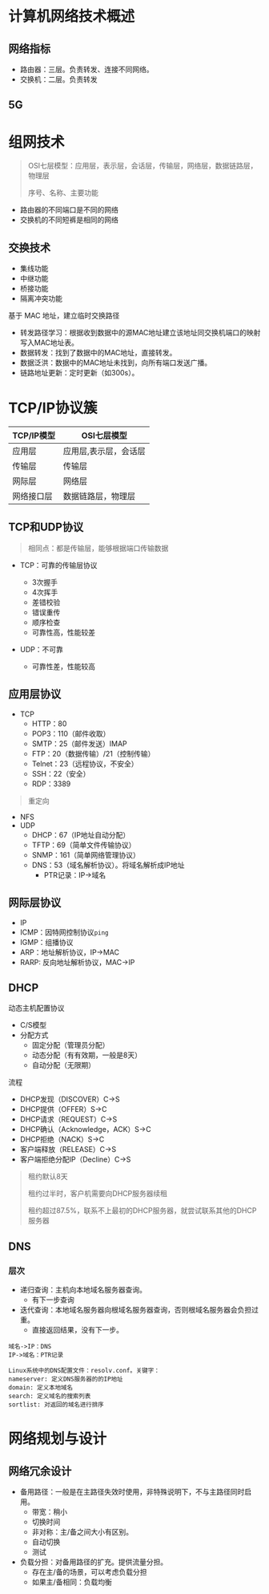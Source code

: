 # 计算机网络技术概述
## 网络指标

* 路由器：三层。负责转发、连接不同网络。
* 交换机：二层。负责转发

## 5G

# 组网技术

> OSI七层模型：应用层，表示层，会话层，传输层，网络层，数据链路层，物理层
> 
> 序号、名称、主要功能

* 路由器的不同端口是不同的网络
* 交换机的不同短裤是相同的网络

## 交换技术

* 集线功能
* 中继功能
* 桥接功能
* 隔离冲突功能

基于 MAC 地址，建立临时交换路径

* 转发路径学习：根据收到数据中的源MAC地址建立该地址同交换机端口的映射写入MAC地址表。
* 数据转发：找到了数据中的MAC地址，直接转发。
* 数据泛洪：数据中的MAC地址未找到，向所有端口发送广播。
* 链路地址更新：定时更新（如300s）。

# TCP/IP协议簇

|TCP/IP模型|OSI七层模型
|---|---|
|应用层|应用层,表示层，会话层|
|传输层|传输层|
|网际层|网络层| 
|网络接口层|数据链路层，物理层|

## TCP和UDP协议

> 相同点：都是传输层，能够根据端口传输数据

* TCP：可靠的传输层协议
  * 3次握手
  * 4次挥手
  * 差错校验
  * 错误重传
  * 顺序检查
  * 可靠性高，性能较差
 
* UDP：不可靠
  * 可靠性差，性能较高
 
## 应用层协议

* TCP
  * HTTP：80
  * POP3：110（邮件收取）
  * SMTP：25（邮件发送）IMAP
  * FTP：20（数据传输）/21（控制传输）
  * Telnet：23（远程协议，不安全）
  * SSH：22（安全）
  * RDP：3389

> 重定向

* NFS
* UDP
  * DHCP：67（IP地址自动分配）
  * TFTP：69（简单文件传输协议）
  * SNMP：161（简单网络管理协议）
  * DNS：53（域名解析协议）。将域名解析成IP地址
    * PTR记录：IP->域名
   
## 网际层协议

* IP
* ICMP：因特网控制协议`ping`
* IGMP：组播协议
* ARP：地址解析协议，IP->MAC
* RARP: 反向地址解析协议，MAC->IP

## DHCP
动态主机配置协议

* C/S模型
* 分配方式
  * 固定分配（管理员分配）
  * 动态分配（有有效期，一般是8天）
  * 自动分配（无限期）

流程
* DHCP发现（DISCOVER）C->S
* DHCP提供（OFFER）S->C
* DHCP请求（REQUEST）C->S
* DHCP确认（Acknowledge，ACK）S->C
* DHCP拒绝（NACK）S->C
* 客户端释放（RELEASE）C->S
* 客户端拒绝分配IP（Decline）C->S

> 租约默认8天
>
> 租约过半时，客户机需要向DHCP服务器续租
>
> 租约超过87.5%，联系不上最初的DHCP服务器，就尝试联系其他的DHCP服务器

## DNS

### 层次

* 递归查询：主机向本地域名服务器查询。
  * 有下一步查询
* 迭代查询：本地域名服务器向根域名服务器查询，否则根域名服务器会负担过重。
  * 直接返回结果，没有下一步。

```
域名->IP：DNS
IP->域名：PTR记录
```
```
Linux系统中的DNS配置文件：resolv.conf。关键字：
nameserver: 定义DNS服务器的的IP地址
domain: 定义本地域名
search: 定义域名的搜索列表
sortlist: 对返回的域名进行排序
```

# 网络规划与设计
## 网络冗余设计
* 备用路径：一般是在主路径失效时使用，非特殊说明下，不与主路径同时启用。
  * 带宽：稍小
  * 切换时间
  * 非对称：主/备之间大小有区别。
  * 自动切换
  * 测试
* 负载分担：对备用路径的扩充。提供流量分担。
  * 存在主/备的场景，可以考虑负载分担
  * 如果主/备相同：负载均衡


